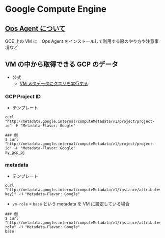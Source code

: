 # Google Compute Engine

## [Ops Agent について](./ops-agent)

GCE 上の VM に　Ops Agent をインストールして利用する際のやり方や注意事項など

## VM の中から取得できる GCP のデータ 

+ 公式
  + [VM メタデータにクエリを実行する](https://cloud.google.com/compute/docs/metadata/querying-metadata)

### GCP Project ID

+ テンプレート

```
curl "http://metadata.google.internal/computeMetadata/v1/project/project-id" -H "Metadata-Flavor: Google"
```
```
### 例
$ curl "http://metadata.google.internal/computeMetadata/v1/project/project-id" -H "Metadata-Flavor: Google"
my_gcp_pj
```

### metadata

+ テンプレート

```
curl "http://metadata.google.internal/computeMetadata/v1/instance/attributes/{meta key}" -H "Metadata-Flavor: Google"
```

+ `vm-role` = `base` という metadata を VM に設定している場合
 
```
### 例
$ curl "http://metadata.google.internal/computeMetadata/v1/instance/attributes/vm-role" -H "Metadata-Flavor: Google"
base
```

